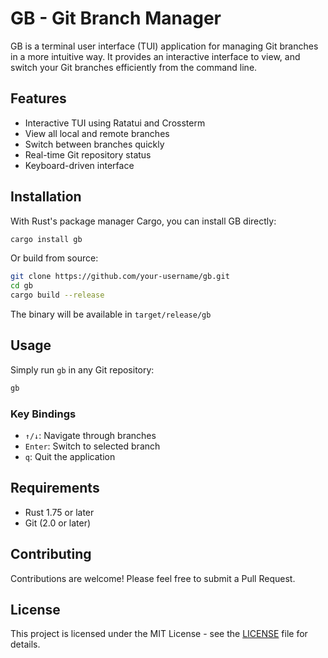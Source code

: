 # GB - Git Branch Manager

GB is a terminal user interface (TUI) application for managing Git branches in a more intuitive way. It provides an interactive interface to view, and switch your Git branches efficiently from the command line.

## Features

- Interactive TUI using Ratatui and Crossterm
- View all local and remote branches
- Switch between branches quickly
- Real-time Git repository status
- Keyboard-driven interface

## Installation

With Rust's package manager Cargo, you can install GB directly:

```bash
cargo install gb
```

Or build from source:

```bash
git clone https://github.com/your-username/gb.git
cd gb
cargo build --release
```

The binary will be available in `target/release/gb`

## Usage

Simply run `gb` in any Git repository:

```bash
gb
```

### Key Bindings

- `↑/↓`: Navigate through branches
- `Enter`: Switch to selected branch
- `q`: Quit the application

## Requirements

- Rust 1.75 or later
- Git (2.0 or later)

## Contributing

Contributions are welcome! Please feel free to submit a Pull Request.

## License

This project is licensed under the MIT License - see the [LICENSE](LICENSE) file for details.

